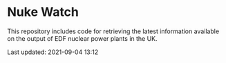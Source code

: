 # Nuke Watch

This repository includes code for retrieving the latest information available on the output of EDF nuclear power plants in the UK.

Last updated: 2021-09-04 13:12